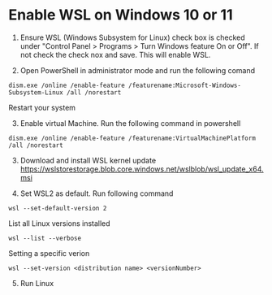 # Enable WSL on Windows 10 or 11

1. Ensure WSL (Windows Subsystem for Linux) check box is checked under "Control Panel > Programs > Turn Windows feature On or Off". If not check the check nox and save. This will enable WSL.

2. Open PowerShell in administrator mode and run the following comand
```
dism.exe /online /enable-feature /featurename:Microsoft-Windows-Subsystem-Linux /all /norestart
```
Restart your system

3. Enable virtual Machine. Run the following command in powershell
```
dism.exe /online /enable-feature /featurename:VirtualMachinePlatform /all /norestart
```

3. Download and install WSL kernel update https://wslstorestorage.blob.core.windows.net/wslblob/wsl_update_x64.msi

4. Set WSL2 as default. Run following command
```
wsl --set-default-version 2
```
List all Linux versions installed
```
wsl --list --verbose
```

Setting a specific verion
```
wsl --set-version <distribution name> <versionNumber>
```

5. Run Linux

